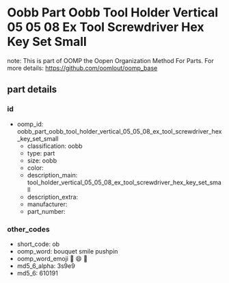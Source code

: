 # Oobb Part Oobb Tool Holder Vertical 05 05 08 Ex Tool Screwdriver Hex Key Set Small  

note: This is part of OOMP the Oopen Organization Method For Parts. For more details: https://github.com/oomlout/oomp_base

##  part details





### id
* oomp_id: oobb_part_oobb_tool_holder_vertical_05_05_08_ex_tool_screwdriver_hex_key_set_small
  * classification: oobb
  * type: part
  * size: oobb
  * color: 
  * description_main: tool_holder_vertical_05_05_08_ex_tool_screwdriver_hex_key_set_small
  * description_extra: 
  * manufacturer: 
  * part_number: 

### other_codes
* short_code: ob
* oomp_word: bouquet smile pushpin
* oomp_word_emoji :bouquet: :smile: :pushpin:
* md5_6_alpha: 3s9e9
* md5_6: 610191